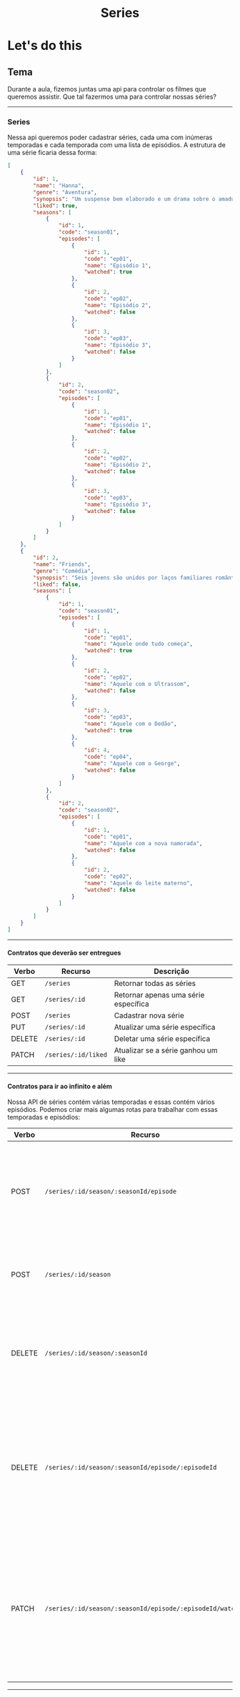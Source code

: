 <h1 align="center">
    <br>
    <p align="center">Series<p>
</h1>

# Let's do this

## Tema

Durante a aula, fizemos juntas uma api para controlar os filmes que queremos assistir. Que tal fazermos uma para controlar nossas séries?

---

### Series

Nessa api queremos poder cadastrar séries, cada uma com inúmeras temporadas e cada temporada com uma lista de episódios. A estrutura de uma série ficaria dessa forma:

```json
[
    {
        "id": 1,
        "name": "Hanna",
        "genre": "Aventura",
        "synopsis": "Um suspense bem elaborado e um drama sobre o amadurecimento, HANNA segue a jonada de uma jovem (...)",
        "liked": true,
        "seasons": [
            {
                "id": 1,
                "code": "season01",
                "episodes": [
                    {
                        "id": 1,
                        "code": "ep01",
                        "name": "Episódio 1",
                        "watched": true
                    },
                    {
                        "id": 2,
                        "code": "ep02",
                        "name": "Episódio 2",
                        "watched": false
                    },
                    {
                        "id": 3,
                        "code": "ep03",
                        "name": "Episódio 3",
                        "watched": false
                    }
                ]
            },
            {
                "id": 2,
                "code": "season02",
                "episodes": [
                    {
                        "id": 1,
                        "code": "ep01",
                        "name": "Episódio 1",
                        "watched": false
                    },
                    {
                        "id": 2,
                        "code": "ep02",
                        "name": "Episódio 2",
                        "watched": false
                    },
                    {
                        "id": 3,
                        "code": "ep03",
                        "name": "Episódio 3",
                        "watched": false
                    }
                ]
            }
        ]
    },
    {
        "id": 2,
        "name": "Friends",
        "genre": "Comédia",
        "synopsis": "Seis jovens são unidos por laços familiares românticos e, principalmente, de amizade, enquanto (...)",
        "liked": false,
        "seasons": [
            {
                "id": 1,
                "code": "season01",
                "episodes": [
                    {
                        "id": 1,
                        "code": "ep01",
                        "name": "Aquele onde tudo começa",
                        "watched": true
                    },
                    {
                        "id": 2,
                        "code": "ep02",
                        "name": "Aquele com o Ultrassom",
                        "watched": false
                    },
                    {
                        "id": 3,
                        "code": "ep03",
                        "name": "Aquele com o Dedão",
                        "watched": true
                    },
                    {
                        "id": 4,
                        "code": "ep04",
                        "name": "Aquele com o George",
                        "watched": false
                    }
                ]
            },
            {
                "id": 2,
                "code": "season02",
                "episodes": [
                    {
                        "id": 1,
                        "code": "ep01",
                        "name": "Aquele com a nova namorada",
                        "watched": false
                    },
                    {
                        "id": 2,
                        "code": "ep02",
                        "name": "Aquele do leite materno",
                        "watched": false
                    }
                ]
            }
        ]
    }
]
```

---

#### Contratos que deverão ser entregues

| Verbo        | Recurso                | Descrição                             |
| ------------ | ---------------------- | ------------------------------------- |
| GET          | `/series`              | Retornar todas as séries              |
| GET          | `/series/:id`          | Retornar apenas uma série específica  |
| POST         | `/series`              | Cadastrar nova série                  |
| PUT          | `/series/:id`          | Atualizar uma série específica        |
| DELETE       | `/series/:id`          | Deletar uma série específica          |
| PATCH        | `/series/:id/liked`    | Atualizar se a série ganhou um like   |

---

#### Contratos para ir ao infinito e além

Nossa API de séries contém várias temporadas e essas contém vários episódios. Podemos criar mais algumas rotas para trabalhar com essas temporadas e episódios:

| Verbo        | Recurso                | Descrição                             |
| ------------ | ---------------------- | ------------------------------------- |
| POST         | `/series/:id/season/:seasonId/episode` | Cadastrar novo episódio na temporada, onde :id é o id da série e :seasonId é o id da temporada |
| POST         | `/series/:id/season`                   | Cadastrar nova temporada na série, onde o :id é o id da série |
| DELETE       | `/series/:id/season/:seasonId`         | Deletar uma temporada específica, onde :id é o id da série e :seasonId é o id da temporada |
| DELETE       | `/series/:id/season/:seasonId/episode/:episodeId` | Deletar um episódio específico na temporada, onde :id é o id da série, :seasonId é o id da temporada e :episodeId é o id do episódio |
| PATCH        | `/series/:id/season/:seasonId/episode/:episodeId/watched` | Atualizar se o episódio foi assistido ou não, onde :id é o id da série, :seasonId é o id da temporada e :episodeId é o id do episódio |

---
